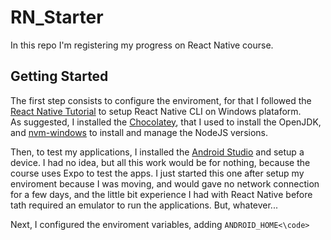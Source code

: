 # RN_Starter
In this repo I'm registering my progress on React Native course.<br/>

<h2>Getting Started</h2>
<p>
The first step consists to configure the enviroment, for that I followed the <a href="https://reactnative.dev/docs/environment-setup">React Native Tutorial</a> to setup React Native CLI on Windows plataform. <br/>
As suggested, I installed the <a href="https://chocolatey.org/install">Chocolatey</a>, that I used to install the OpenJDK, and <a href="https://github.com/coreybutler/nvm-windows">nvm-windows</a> to install and manage the NodeJS versions.<br/>

Then, to test my applications, I installed the <a href="https://developer.android.com/studio">Android Studio</a> and setup a device.
I had no idea, but all this work would be for nothing, because the course uses Expo to test the apps. I just started this one after setup my enviroment because I was moving, and would gave no network connection for a few days, and the little bit experience I had with React Native before tath required an emulator to run the applications. But, whatever...

Next, I configured the enviroment variables, adding <code>ANDROID_HOME<\code>
</p>
